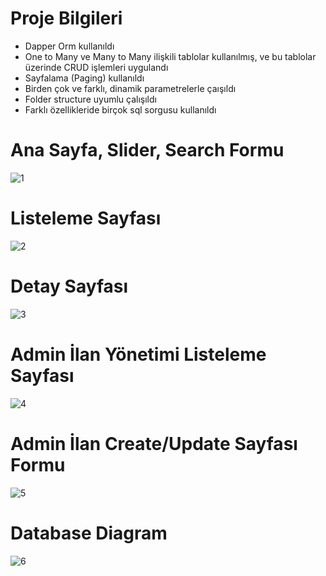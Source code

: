 
# Proje Bilgileri
- Dapper Orm kullanıldı
- One to Many ve Many to Many ilişkili tablolar kullanılmış, ve bu tablolar üzerinde CRUD işlemleri uygulandı
- Sayfalama (Paging) kullanıldı
- Birden çok ve farklı, dinamik  parametrelerle çaışıldı
- Folder structure uyumlu çalışıldı
- Farklı özellikleride birçok sql sorgusu kullanıldı


# Ana Sayfa, Slider, Search Formu
![1](https://github.com/oguzturan92/dapper-real-estate/assets/157590022/4e7f7868-96f5-4576-bfc6-8c7cc5aa2d4e)

# Listeleme Sayfası
![2](https://github.com/oguzturan92/dapper-real-estate/assets/157590022/515c01f6-05fb-4c7f-8a6f-793289a396be)

# Detay Sayfası
![3](https://github.com/oguzturan92/dapper-real-estate/assets/157590022/8855d4fa-1aa4-44ec-bb6b-cd2758458c37)

# Admin İlan Yönetimi Listeleme Sayfası
![4](https://github.com/oguzturan92/dapper-real-estate/assets/157590022/7868cd51-5ec0-4e45-9ab1-42882371e6a0)

# Admin İlan Create/Update Sayfası Formu
![5](https://github.com/oguzturan92/dapper-real-estate/assets/157590022/4bfa9ea3-3c72-45b2-93c6-b3b792fbe76f)

# Database Diagram
![6](https://github.com/oguzturan92/dapper-real-estate/assets/157590022/fba71ab5-605d-4716-8e95-9ea86d47f1db)

